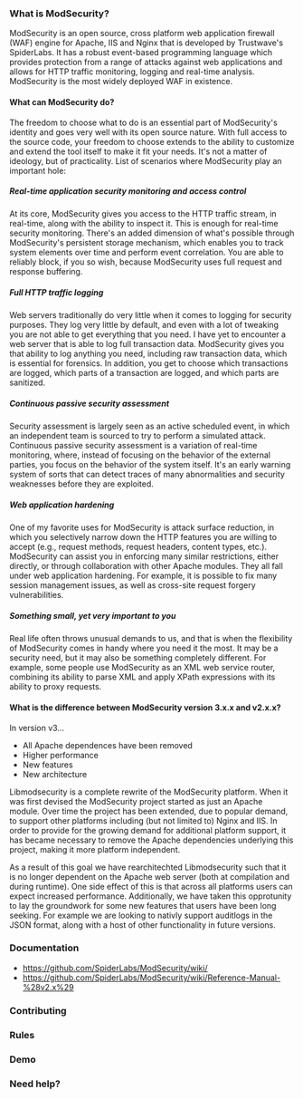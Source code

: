 
### What is ModSecurity?

ModSecurity is an open source, cross platform web application firewall (WAF) engine for Apache, IIS and Nginx that is developed by Trustwave's SpiderLabs. It has a robust event-based programming language which provides protection from a range of attacks against web applications and allows for HTTP traffic monitoring, logging and real-time analysis. ModSecurity is the most widely deployed WAF in existence. 

#### What can ModSecurity do?

The freedom to choose what to do is an essential part of ModSecurity's identity and goes very well with its open source nature. With full access to the source code, your freedom to choose extends to the ability to customize and extend the tool itself to make it fit your needs. It's not a matter of ideology, but of practicality. List of scenarios where ModSecurity play an important hole:

##### Real-time application security monitoring and access control
At its core, ModSecurity gives you access to the HTTP traffic stream, in real-time, along with the ability to inspect it. This is enough for real-time security monitoring. There's an added dimension of what's possible through ModSecurity's persistent storage mechanism, which enables you to track system elements over time and perform event correlation. You are able to reliably block, if you so wish, because ModSecurity uses full request and response buffering. 

##### Full HTTP traffic logging
Web servers traditionally do very little when it comes to logging for security purposes. They log very little by default, and even with a lot of tweaking you are not able to get everything that you need. I have yet to encounter a web server that is able to log full transaction data. ModSecurity gives you that ability to log anything you need, including raw transaction data, which is essential for forensics. In addition, you get to choose which transactions are logged, which parts of a transaction are logged, and which parts are sanitized. 

##### Continuous passive security assessment
Security assessment is largely seen as an active scheduled event, in which an independent team is sourced to try to perform a simulated attack. Continuous passive security assessment is a variation of real-time monitoring, where, instead of focusing on the behavior of the external parties, you focus on the behavior of the system itself. It's an early warning system of sorts that can detect traces of many abnormalities and security weaknesses before they are exploited. 

##### Web application hardening
One of my favorite uses for ModSecurity is attack surface reduction, in which you selectively narrow down the HTTP features you are willing to accept (e.g., request methods, request headers, content types, etc.). ModSecurity can assist you in enforcing many similar restrictions, either directly, or through collaboration with other Apache modules. They all fall under web application hardening. For example, it is possible to fix many session management issues, as well as cross-site request forgery vulnerabilities. 

##### Something small, yet very important to you
Real life often throws unusual demands to us, and that is when the flexibility of ModSecurity comes in handy where you need it the most. It may be a security need, but it may also be something completely different. For example, some people use ModSecurity as an XML web service router, combining its ability to parse XML and apply XPath expressions with its ability to proxy requests.


#### What is the difference between ModSecurity version 3.x.x and v2.x.x?

In version v3...

* All Apache dependences have been removed
* Higher performance
* New features
* New architecture

Libmodsecurity is a complete rewrite of the ModSecurity platform. When it was first devised the ModSecurity project started as just an Apache module. Over time the project has been extended, due to popular demand, to support other platforms including (but not limited to) Nginx and IIS. In order to provide for the growing demand for additional platform support, it has became necessary to remove the Apache dependencies underlying this project, making it more platform independent.

As a result of this goal we have rearchitechted Libmodsecurity such that it is no longer dependent on the Apache web server (both at compilation and during runtime). One side effect of this is that across all platforms users can expect increased performance. Additionally, we have taken this opprotunity to lay the groundwork for some new features that users have been long seeking. For example we are looking to nativly support auditlogs in the JSON format, along with a host of other functionality in future versions.


### Documentation

- https://github.com/SpiderLabs/ModSecurity/wiki/
- https://github.com/SpiderLabs/ModSecurity/wiki/Reference-Manual-%28v2.x%29

### Contributing

### Rules

### Demo

### Need help?







